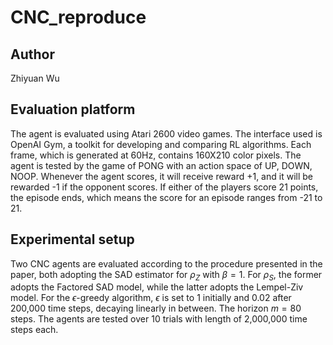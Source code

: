# CNC_reproduce
 
## Author
Zhiyuan Wu

## Evaluation platform
The agent is evaluated using Atari 2600 video games.
The interface used is OpenAI Gym, a toolkit for developing and comparing RL algorithms.
Each frame, which is generated at 60Hz, contains 160X210 color pixels.
The agent is tested by the game of PONG with an action space of UP, DOWN, NOOP.
Whenever the agent scores, it will receive reward +1, and it will be rewarded -1 if the opponent scores.
If either of the players score 21 points, the episode ends, which means the score for an episode ranges from -21 to 21.

## Experimental setup
Two CNC agents are evaluated according to the procedure presented in the paper, both adopting the SAD estimator for $\rho_Z$ with $\beta=1$.
For $\rho_S$, the former adopts the Factored SAD model, while the latter adopts the Lempel-Ziv model.
For the $\epsilon$-greedy algorithm, $\epsilon$ is set to 1 initially and 0.02 after 200,000 time steps, decaying linearly in between.
The horizon $m=80$ steps.
The agents are tested over 10 trials with length of 2,000,000 time steps each.